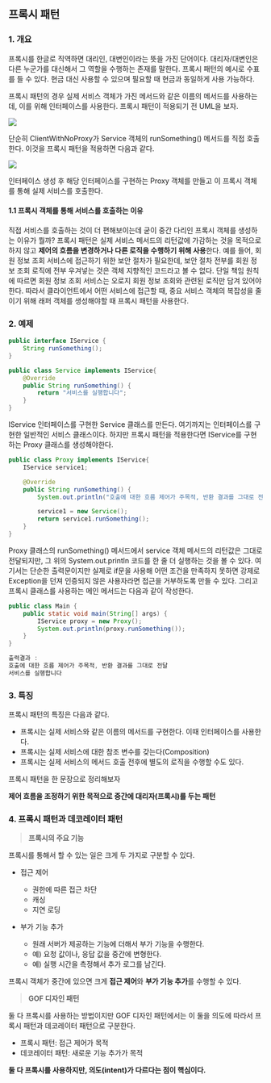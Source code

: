 ## 프록시 패턴

### 1. 개요

프록시를 한글로 직역하면 대리인, 대변인이라는 뜻을 가진 단어이다.
대리자/대변인은 다른 누군가를 대신해서 그 역할을 수행하는 존재를 말한다.
프록시 패턴의 예시로 수표를 들 수 있다. 현금 대신 사용할 수 있으며 필요할 때 현금과 동일하게 사용 가능하다.

프록시 패턴의 경우 실제 서비스 객체가 가진 메서드와 같은 이름의 메서드를 사용하는데, 이를 위해 인터페이스를 사용한다.
프록시 패턴이 적용되기 전 UML을 보자.

![](https://images.velog.io/images/dailyzett/post/af7d436b-154d-4736-9b5f-59fc40765bbb/003.png)

단순히 ClientWithNoProxy가 Service 객체의 runSomething() 메서드를 직접 호출한다.
이것을 프록시 패턴을 적용하면 다음과 같다.

![](https://images.velog.io/images/dailyzett/post/e6395bde-9036-4bc6-92ae-593e56ed7c88/005.png)

인터페이스 생성 후 해당 인터페이스를 구현하는 Proxy 객체를 만들고 이 프록시 객체를 통해 실제 서비스를 호출한다.

#### 1.1 프록시 객체를 통해 서비스를 호출하는 이유

직접 서비스를 호출하는 것이 더 편해보이는데 굳이 중간 다리인 프록시 객체를 생성하는 이유가 뭘까?
프록시 패턴은 실제 서비스 메서드의 리턴값에 가감하는 것을 목적으로 하지 않고 **제어의 흐름을 변경하거나
다른 로직을 수행하기 위해 사용**한다. 예를 들어, 회원 정보 조회 서비스에 접근하기 위한 보안 절차가 필요한데,
보안 절차 전부를 회원 정보 조회 로직에 전부 우겨넣는 것은 객체 지향적인 코드라고 볼 수 없다.
단일 책임 원칙에 따르면 회원 정보 조회 서비스는 오로지 회원 정보 조회와 관련된 로직만 담겨 있어야 한다.
따라서 클라이언트에서 어떤 서비스에 접근할 때, 중요 서비스 객체의 복잡성을 줄이기 위해 래퍼 객체를 생성해야할 때
프록시 패턴을 사용한다.

### 2. 예제

```java
public interface IService {
    String runSomething();
}
```

```java
public class Service implements IService{
    @Override
    public String runSomething() {
        return "서비스를 실행합니다";
    }
}
```

IService 인터페이스를 구현한 Service 클래스를 만든다.
여기까지는 인터페이스를 구현한 일반적인 서비스 클래스이다.
하지만 프록시 패턴을 적용한다면 IService를 구현하는 Proxy 클래스를 생성해야한다.

```java
public class Proxy implements IService{
    IService service1;

    @Override
    public String runSomething() {
        System.out.println("호출에 대한 흐름 제어가 주목적, 반환 결과를 그대로 전달");

        service1 = new Service();
        return service1.runSomething();
    }
}
```
Proxy 클래스의 runSomething() 메서드에서 service 객체 메서드의 리턴값은 그대로 전달되지만,
그 위의 System.out.println 코드를 한 줄 더 실행하는 것을 볼 수 있다. 여기서는 단순한 출력문이지만
실제로 if문을 사용해 어떤 조건을 만족하지 못하면 강제로 Exception을 던져 인증되지 않은 사용자라면 접근을
거부하도록 만들 수 있다.
그리고 프록시 클래스를 사용하는 메인 메서드는 다음과 같이 작성한다.

```java
public class Main {
    public static void main(String[] args) {
        IService proxy = new Proxy();
        System.out.println(proxy.runSomething());
    }
}
```

```java
출력결과 :
호출에 대한 흐름 제어가 주목적, 반환 결과를 그대로 전달
서비스를 실행합니다
```

### 3. 특징

프록시 패턴의 특징은 다음과 같다.
- 프록시는 실제 서비스와 같은 이름의 메서드를 구현한다. 이때 인터페이스를 사용한다.
- 프록시는 실제 서비스에 대한 참조 변수를 갖는다(Composition)
- 프록시는 실제 서비스의 메서드 호출 전후에 별도의 로직을 수행할 수도 있다.

프록시 패턴을 한 문장으로 정리해보자

**제어 흐름을 조정하기 위한 목적으로 중간에 대리자(프록시)를 두는 패턴**

### 4. 프록시 패턴과 데코레이터 패턴

> **프록시의 주요 기능**

프록시를 통해서 할 수 있는 일은 크게 두 가지로 구분할 수 있다.

- 접근 제어
  - 권한에 따른 접근 차단
  - 캐싱
  - 지연 로딩

- 부가 기능 추가
  - 원래 서버가 제공하는 기능에 더해서 부가 기능을 수행한다.
  - 예) 요청 값이나, 응답 값을 중간에 변형한다.
  - 예) 실행 시간을 측정해서 추가 로그를 남긴다.

프록시 객체가 중간에 있으면 크게 **접근 제어**와 **부가 기능 추가**를 수행할 수 있다.

> **GOF 디자인 패턴**

둘 다 프록시를 사용하는 방법이지만 GOF 디자인 패턴에서는 이 둘을 의도에 따라서 프록시 패턴과 데코레이터 패턴으로
구분한다.

- 프록시 패턴: 접근 제어가 목적
- 데코레이터 패턴: 새로운 기능 추가가 목적

**둘 다 프록시를 사용하지만, 의도(intent)가 다르다는 점이 핵심이다.**

